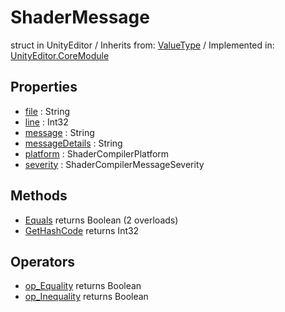 # ShaderMessage
struct in UnityEditor
 / Inherits from: <a href="https://docs.unity3d.com/6000.0/Documentation/ScriptReference/ValueType.html">ValueType</a> / Implemented in: <a href="https://docs.unity3d.com/6000.0/Documentation/ScriptReference/UnityEditor.CoreModule.html">UnityEditor.CoreModule</a>
## Properties
- <a href="https://docs.unity3d.com/6000.0/Documentation/ScriptReference/ShaderMessage-file.html">file</a> : String
- <a href="https://docs.unity3d.com/6000.0/Documentation/ScriptReference/ShaderMessage-line.html">line</a> : Int32
- <a href="https://docs.unity3d.com/6000.0/Documentation/ScriptReference/ShaderMessage-message.html">message</a> : String
- <a href="https://docs.unity3d.com/6000.0/Documentation/ScriptReference/ShaderMessage-messageDetails.html">messageDetails</a> : String
- <a href="https://docs.unity3d.com/6000.0/Documentation/ScriptReference/ShaderMessage-platform.html">platform</a> : ShaderCompilerPlatform
- <a href="https://docs.unity3d.com/6000.0/Documentation/ScriptReference/ShaderMessage-severity.html">severity</a> : ShaderCompilerMessageSeverity
## Methods
- <a href="https://docs.unity3d.com/6000.0/Documentation/ScriptReference/ShaderMessage.Equals.html">Equals</a> returns Boolean (2 overloads)
- <a href="https://docs.unity3d.com/6000.0/Documentation/ScriptReference/ShaderMessage.GetHashCode.html">GetHashCode</a> returns Int32
## Operators
- <a href="https://docs.unity3d.com/6000.0/Documentation/ScriptReference/ShaderMessage.op_Equality.html">op_Equality</a> returns Boolean
- <a href="https://docs.unity3d.com/6000.0/Documentation/ScriptReference/ShaderMessage.op_Inequality.html">op_Inequality</a> returns Boolean
